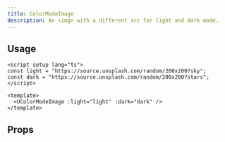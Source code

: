 ```yaml
---
title: ColorModeImage
description: An <img> with a different src for light and dark mode.
---
```


## Usage

```vue [example.vue]
<script setup lang="ts">
const light = "https://source.unsplash.com/random/200x200?sky";
const dark = "https://source.unsplash.com/random/200x200?stars";
</script>

<template>
  <UColorModeImage :light="light" :dark="dark" />
</template>
```

## Props

<!-- components-props -->
